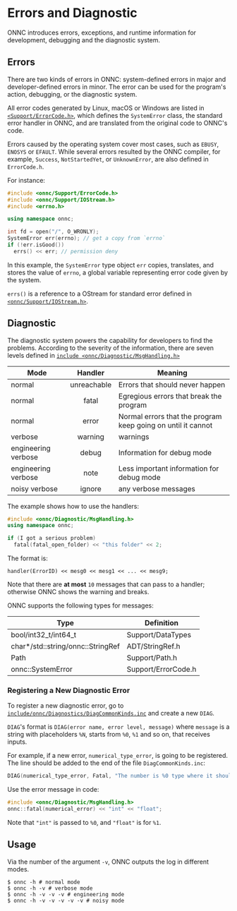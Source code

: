 # Errors and Diagnostic

ONNC introduces errors, exceptions, and runtime information for development, debugging and the diagnostic system.

## Errors

There are two kinds of errors in ONNC: system-defined errors in major and developer-defined errors in minor. The error can be used for the program's action, debugging, or the diagnostic system.

All error codes generated by Linux, macOS or Windows are listed in [`<Support/ErrorCode.h>`](../../include/onnc/Support/ErrorCode.h), which defines the `SystemError` class, the standard error handler in ONNC, and are translated from the original code to ONNC's code.

Errors caused by the operating system cover most cases, such as `EBUSY`, `ENOSYS` or `EFAULT`. While several errors resulted by the ONNC compiler, for example, `Success`, `NotStartedYet`, or `UnknownError`, are also defined in `ErrorCode.h`.

For instance:

```cpp
#include <onnc/Support/ErrorCode.h>
#include <onnc/Support/IOStream.h>
#include <errno.h>

using namespace onnc;

int fd = open("/", O_WRONLY);
SystemError err(errno); // get a copy from `errno`
if (!err.isGood())
  errs() << err; // permission deny
```

In this example, the `SystemError` type object `err` copies, translates, and stores the value of `errno`, a global variable representing error code given by the system.

`errs()` is a reference to a OStream for standard error defined in [`<onnc/Support/IOStream.h>`](../../include/onnc/Support/IOStream.h).

## Diagnostic

The diagnostic system powers the capability for developers to find the problems. According to the severity of the information, there are seven levels defined in [`include <onnc/Diagnostic/MsgHandling.h>`](../../include/onnc/Diagnostic/MsgHandling.h)

| Mode        | Handler           | Meaning  |
| ------------- |:-------------:| -----|
| normal | unreachable  | Errors that should never happen|
| normal | fatal | Egregious errors that break the program|
| normal |  error | Normal errors that the program keep going on until it cannot |
| verbose | warning | warnings |
| engineering verbose | debug | Information for debug mode |
| engineering verbose | note | Less important information for debug mode |
| noisy verbose | ignore | any verbose messages |

The example shows how to use the handlers:

```cpp
#include <onnc/Diagnostic/MsgHandling.h>
using namespace onnc;

if (I got a serious problem)
  fatal(fatal_open_folder) << "this folder" << 2;
```

The format is:

```text
handler(ErrorID) << mesg0 << mesg1 << ... << mesg9;
```

Note that there are **at most** `10` messages that can pass to a handler; otherwise ONNC shows the warning and breaks.

ONNC supports the following types for messages:

| Type | Definition |
| ---- |------------|
| bool/int32_t/int64_t | Support/DataTypes |
| char*/std::string/onnc::StringRef | ADT/StringRef.h |
| Path | Support/Path.h |
| onnc::SystemError | Support/ErrorCode.h |

### Registering a New Diagnostic Error

To register a new diagnostic error, go to [`include/onnc/Diagnostics/DiagCommonKinds.inc`](../../include/onnc/Diagnostic/DiagCommonKinds.inc) and create a new `DIAG`.

`DIAG`'s format is `DIAG(error name, error level, message)` where `message` is a string with placeholders `%N`, starts from `%0`, `%1` and so on, that receives inputs.

For example, if a new error, `numerical_type_error`, is going to be registered. The line should be added to the end of the file `DiagCommonKinds.inc`:

```inc
DIAG(numerical_type_error, Fatal, "The number is %0 type where it should be %1 type.")
```

Use the error message in code:

```cpp
#include <onnc/Diagnostic/MsgHandling.h>
onnc::fatal(numerical_error) << "int" << "float";
```

Note that `"int"` is passed to `%0`, and `"float"` is for `%1`.

## Usage

Via the number of the argument `-v`, ONNC outputs the log in different modes.

```log
$ onnc -h # normal mode
$ onnc -h -v # verbose mode
$ onnc -h -v -v -v # engineering mode
$ onnc -h -v -v -v -v -v # noisy mode
```
